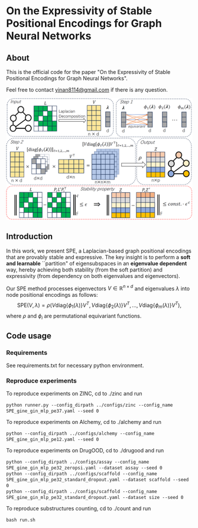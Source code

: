 # On the Expressivity of Stable Positional Encodings for Graph Neural Networks

## About

This is the official code for the paper "On the Expressivity of Stable Positional Encodings for Graph Neural Networks". 

Feel free to contact yinan8114@gmail.com if there is any question.

![model](model.png)

## Introduction

In this work, we present SPE, a Laplacian-based graph positional encodings that are provably stable and expressive. The key insight is to perform a **soft and learnable** ``partition" of eigensubspaces in an **eigenvalue dependent** way, hereby achieving both stability (from the soft partition) and expressivity (from dependency on both eigenvalues and eigenvectors). 


Our SPE method processes eigenvectors $V\in\mathbb{R}^{n\times d}$ and eigenvalues $\lambda$ into node positional encodings as follows:
$$\text{SPE}(V, \lambda)=\rho(V\text{diag}\{\phi_1(\lambda)\}V^{T}, V\text{diag}\{\phi_2(\lambda)\}V^{T}, ..., V\text{diag}\{\phi_m(\lambda)\}V^{T}),$$
where $\rho$ and $\phi_i$ are permutational equivariant functions.

## Code usage

### Requirements

See requirements.txt for necessary python environment.

### Reproduce experiments

To reproduce experiments on ZINC, cd to ./zinc and run
```
python runner.py --config_dirpath ../configs/zinc --config_name SPE_gine_gin_mlp_pe37.yaml --seed 0
```


To reproduce experiments on Alchemy, cd to ./alchemy and run
```
python --config_dirpath ../configs/alchemy --config_name SPE_gine_gin_mlp_pe12.yaml --seed 0
```

To reproduce experiments on DrugOOD, cd to ./drugood and run
```
python --config_dirpath ../configs/assay --config_name SPE_gine_gin_mlp_pe32_zeropsi.yaml --dataset assay --seed 0
python --config_dirpath ../configs/scaffold --config_name SPE_gine_gin_mlp_pe32_standard_dropout.yaml --dataset scaffold --seed 0
python --config_dirpath ../configs/scaffold --config_name SPE_gine_gin_mlp_pe32_standard_dropout.yaml --dataset size --seed 0
```

To reproduce substructures counting, cd to ./count and run
```
bash run.sh
```
